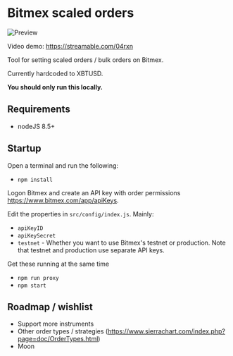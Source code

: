 # Bitmex scaled orders

![Preview](https://i.imgur.com/FjPDll9.png)

Video demo: https://streamable.com/04rxn

Tool for setting scaled orders / bulk orders on Bitmex.

Currently hardcoded to XBTUSD.

**You should only run this locally.**

## Requirements

* nodeJS 8.5+

## Startup

Open a terminal and run the following:

* `npm install`

Logon Bitmex and create an API key with order permissions https://www.bitmex.com/app/apiKeys.

Edit the properties in `src/config/index.js`. Mainly:

* `apiKeyID`
* `apiKeySecret`
* `testnet` - Whether you want to use Bitmex's testnet or production. Note that testnet and production use separate API keys.

Get these running at the same time

* `npm run proxy`
* `npm start`

## Roadmap / wishlist

* Support more instruments
* Other order types / strategies (https://www.sierrachart.com/index.php?page=doc/OrderTypes.html)
* Moon
